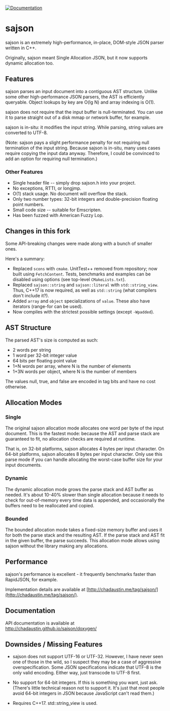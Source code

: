 [![Documentation](https://img.shields.io/badge/docs-docsforge-blue)](http://sajson.docsforge.com/)

# sajson

sajson is an extremely high-performance, in-place, DOM-style JSON
parser written in C++.

Originally, sajson meant Single Allocation JSON, but it now supports
dynamic allocation too.

## Features

sajson parses an input document into a contiguous AST structure.
Unlike some other high-performance JSON parsers, the AST is
efficiently queryable.  Object lookups by key are O(lg N) and array
indexing is O(1).

sajson does not require that the input buffer is null-terminated.  You
can use it to parse straight out of a disk mmap or network buffer, for
example.

sajson is in-situ: it modifies the input string.  While parsing,
string values are converted to UTF-8.

(Note: sajson pays a slight performance penalty for not requiring null
termination of the input string.  Because sajson is in-situ, many uses
cases require copying the input data anyway.  Therefore, I could be
convinced to add an option for requiring null termination.)

### Other Features

* Single header file -- simply drop sajson.h into your project.
* No exceptions, RTTI, or longjmp.
* O(1) stack usage. No document will overflow the stack.
* Only two number types: 32-bit integers and double-precision floating point numbers.
* Small code size -- suitable for Emscripten.
* Has been fuzzed with American Fuzzy Lop.

## Changes in this fork

Some API-breaking changes were made along with a bunch of smaller ones.

Here's a summary:

* Replaced `scons` with `cmake`. UnitTest++ removed from repository; now built using `FetchContent`.
  Tests, benchmarks and examples can be disabled using options (see top-level `CMakeLists.txt`).
* Replaced `sajson::string` and `sajson::literal` with `std::string_view`.
  Thus, C++17 is now required, as well as `std::string` (what compilers don't include it?).
* Added `array` and `object` specializations of `value`.
  These also have iterators (range-for can be used).
* Now compiles with the strictest possible settings (except `-Wpadded`).


## AST Structure

The parsed AST's size is computed as such:

* 2 words per string
* 1 word per 32-bit integer value
* 64 bits per floating point value
* 1+N words per array, where N is the number of elements
* 1+3N words per object, where N is the number of members

The values null, true, and false are encoded in tag bits and have no cost otherwise.

## Allocation Modes

### Single

The original sajson allocation mode allocates one word per byte of the
input document.  This is the fastest mode: because the AST and parse
stack are guaranteed to fit, no allocation checks are required at
runtime.

That is, on 32-bit platforms, sajson allocates 4 bytes per input
character.  On 64-bit platforms, sajson allocates 8 bytes per input
character.  Only use this parse mode if you can handle allocating the
worst-case buffer size for your input documents.

### Dynamic

The dynamic allocation mode grows the parse stack and AST buffer as
needed.  It's about 10-40% slower than single allocation because it
needs to check for out-of-memory every time data is appended, and
occasionally the buffers need to be reallocated and copied.

### Bounded

The bounded allocation mode takes a fixed-size memory buffer and uses
it for both the parse stack and the resulting AST.  If the parse stack
and AST fit in the given buffer, the parse succeeds.  This allocation
mode allows using sajson without the library making any allocations.

## Performance

sajson's performance is excellent - it frequently benchmarks faster than RapidJSON, for example.

Implementation details are available at [http://chadaustin.me/tag/sajson/](http://chadaustin.me/tag/sajson/).

## Documentation

API documentation is available at http://chadaustin.github.io/sajson/doxygen/

## Downsides / Missing Features

* sajson does not support UTF-16 or UTF-32.  However, I have never
  seen one of those in the wild, so I suspect they may be a case of
  aggressive overspecification.  Some JSON specifications indicate
  that UTF-8 is the only valid encoding.  Either way, just transcode
  to UTF-8 first.

* No support for 64-bit integers.  If this is something you want, just
  ask.  (There's little technical reason not to support it.  It's just
  that most people avoid 64-bit integers in JSON because JavaScript
  can't read them.)

* Requires C++17. std::string_view is used.
